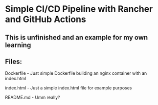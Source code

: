 # Simple CI/CD Pipeline with Rancher and GitHub Actions

## This is unfinished and an example for my own learning

## Files: 
Dockerfile - Just simple Dockerfile building an nginx container with an index.html

index.html - Just a simple index.html file for example purposes

README.md - Umm really? 

